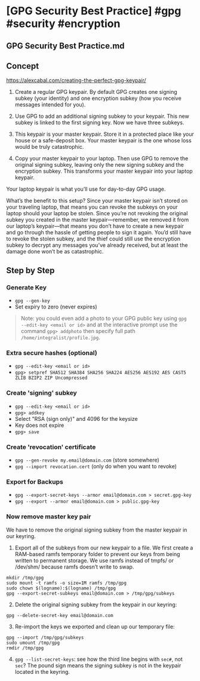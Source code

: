 # [GPG Security Best Practice] #gpg #security #encryption

## GPG Security Best Practice.md

## Concept

https://alexcabal.com/creating-the-perfect-gpg-keypair/

1. Create a regular GPG keypair. By default GPG creates one signing subkey (your identity) and one encryption subkey (how you receive messages intended for you).

2. Use GPG to add an additional signing subkey to your keypair. This new subkey is linked to the first signing key. Now we have three subkeys.

3. This keypair is your master keypair. Store it in a protected place like your house or a safe-deposit box. Your master keypair is the one whose loss would be truly catastrophic.

4. Copy your master keypair to your laptop. Then use GPG to remove the original signing subkey, leaving only the new signing subkey and the encryption subkey. This transforms your master keypair into your laptop keypair.

Your laptop keypair is what you’ll use for day-to-day GPG usage.

What’s the benefit to this setup? Since your master keypair isn’t stored on your traveling laptop, that means you can revoke the subkeys on your laptop should your laptop be stolen. Since you’re not revoking the original subkey you created in the master keypair—remember, we removed it from our laptop’s keypair—that means you don’t have to create a new keypair and go through the hassle of getting people to sign it again. You’d still have to revoke the stolen subkey, and the thief could still use the encryption subkey to decrypt any messages you’ve already received, but at least the damage done won’t be as catastrophic.

## Step by Step

### Generate Key

- `gpg ‐‐gen-key`
- Set expiry to zero (never expires)

> Note: you could even add a photo to your GPG public key using `gpg ‐‐edit-key <email or id>` and at the interactive prompt use the command `gpg> addphoto` then specify full path `/home/integralist/profile.jpg`.

### Extra secure hashes (optional)

- `gpg ‐‐edit-key <email or id>`
- `gpg> setpref SHA512 SHA384 SHA256 SHA224 AES256 AES192 AES CAST5 ZLIB BZIP2 ZIP Uncompressed`

### Create 'signing' subkey

- `gpg ‐‐edit-key <email or id>`
- `gpg> addkey`
- Select "RSA (sign only)" and 4096 for the keysize
- Key does not expire
- `gpg> save`

### Create 'revocation' certificate

- `gpg --gen-revoke my.email@domain.com` (store somewhere)
- `gpg --import revocation.cert` (only do when you want to revoke)

### Export for Backups

- `gpg --export-secret-keys --armor email@domain.com > secret.gpg-key`
- `gpg --export --armor email@domain.com > public.gpg-key`

### Now remove master key pair

We have to remove the original signing subkey from the master keypair in our keyring.

1. Export all of the subkeys from our new keypair to a file. We first create a RAM-based ramfs temporary folder to prevent our keys from being written to permanent storage. We use ramfs instead of tmpfs/ or /dev/shm/ because ramfs doesn’t write to swap.

```
mkdir /tmp/gpg
sudo mount -t ramfs -o size=1M ramfs /tmp/gpg
sudo chown $(logname):$(logname) /tmp/gpg
gpg --export-secret-subkeys email@domain.com > /tmp/gpg/subkeys
```

2. Delete the original signing subkey from the keypair in our keyring:

```
gpg --delete-secret-key email@domain.com
```

3. Re-import the keys we exported and clean up our temporary file:

```
gpg --import /tmp/gpg/subkeys
sudo umount /tmp/gpg
rmdir /tmp/gpg
```

4. `gpg --list-secret-keys`: see how the third line begins with `sec#`, not `sec`? The pound sign means the signing subkey is not in the keypair located in the keyring.

